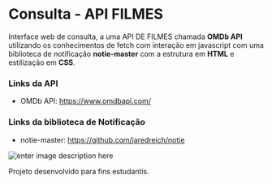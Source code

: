 # Consulta - API FILMES

Interface web de consulta, a uma API DE FILMES chamada **OMDb API** utilizando os conhecimentos de fetch com interação em javascript com uma biblioteca de notificação **notie-master** com a estrutura em **HTML** e estilização em **CSS**.

### Links da API
* OMDb API: https://www.omdbapi.com/

### Links da biblioteca de Notificação
* notie-master: https://github.com/jaredreich/notie


![enter image description here](https://github.com/wesleycsv/apiFilmesPro/blob/main/print.png?raw=true)

Projeto desenvolvido para fins estudantis.
